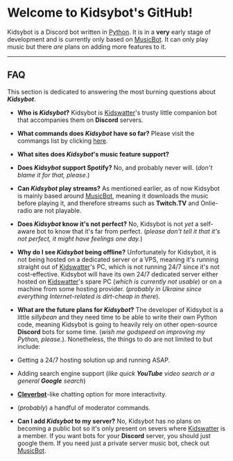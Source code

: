 Welcome to Kidsybot's GitHub!
===================


Kidsybot is a Discord bot written in [Python](https://www.python.org "Python homepage"). It is in a **very** early stage of development and is currently only based on [MusicBot](https://github.com/SexualRhinoceros/MusicBot "MusicBot on GitHub"). It can only play music but there *are* plans on adding more features to it.

----------


FAQ
-------------

This section is dedicated to answering the most burning <i class="icon-fire"></i> questions about ***Kidsybot***.

 - **Who is *Kidsybot*?**
Kidsybot is [Kidswatter](https://github.com/Kidswatter "Kidswatter's GitHub")'s trusty little companion bot that accompanies them on **Discord** servers.

 - **What commands does *Kidsybot* have so far?**
 Please visit the commangs list by clicking [here](https://github.com/Kidswatter/Kidsybot/wiki/Commands-list "Commands List").
 
 - **What sites does *Kidsybot*'s music feature support?**

 - **Does *Kidsybot* support Spotify?**
 No, and probably never will. (*don't blame it for that, please*.)
 
 - **Can *Kidsybot* play streams?**
 As mentioned earlier, as of now Kidsybot is mainly based around [MusicBot](https://github.com/SexualRhinoceros/MusicBot "MusicBot on GitHub"), meaning it downloads the music before playing it, and therefore streams such as **Twitch.TV** and Onlie-radio are not playable.
 
 - **Does *Kidsybot* know it's not perfect?**
 No, Kidsybot is not *yet* a self-aware bot to know that it's far from perfect. (*please don't tell it that it's not perfect, it might have feelings one day.*)
 - **Why do I see *Kidsybot* being offline?**
 Unfortunately for Kidsybot, it is not being hosted on a dedicated server or a VPS, meaning it's running straight out of [Kidswatter](https://github.com/Kidswatter "Kidswatter's GitHub")'s PC, which is not running 24/7 since it's not cost-effective. Kidsybot will have its own 24/7 dedicated server either hosted on [Kidswatter](https://github.com/Kidswatter "Kidswatter's GitHub")'s spare PC (*which is currently not usable*) or on a machine from some hosting provider. (*probably in Ukraine since everything Internet-related is dirt-cheap in there*).
 
 - **What are the future plans for *Kidsybot*?**
 The developer of Kidsybot is a little *sillybean* and they need time to be able to write their own Python code, meaning Kidsybot is going to heavily rely on other open-source **Discord** bots for some time. (*wish me godspeed on improving my Python, please.*). Nonetheless, the things to do are not limited to but include:
  - Getting a 24/7 hosting solution up and running ASAP.
  - Adding search engine support (*like quick **YouTube** video search or a general **Google** search*)
  - [**Cleverbot**](http://www.cleverbot.com/ "Cleverbot Website")-like chatting option for more interactivity.
  - (*probably*) a handful of moderator commands.
 - **Can I add *Kidsybot* to my server?**
 No, Kidsybot has no plans on becoming a public bot so it's only present on severs where [Kidswatter](https://github.com/Kidswatter "Kidswatter's GitHub") is a member. If you want bots for your **Discord** server, you should just google them. If you need just a private server music bot, check out [MusicBot](https://github.com/SexualRhinoceros/MusicBot "MusicBot on GitHub").
